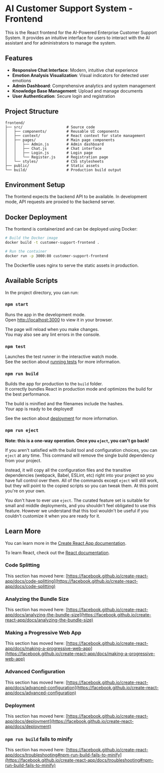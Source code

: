 # AI Customer Support System - Frontend

This is the React frontend for the AI-Powered Enterprise Customer Support System. It provides an intuitive interface for users to interact with the AI assistant and for administrators to manage the system.

## Features

- **Responsive Chat Interface**: Modern, intuitive chat experience
- **Emotion Analysis Visualization**: Visual indicators for detected user emotions
- **Admin Dashboard**: Comprehensive analytics and system management
- **Knowledge Base Management**: Upload and manage documents
- **User Authentication**: Secure login and registration

## Project Structure

```
frontend/
├── src/                    # Source code
│   ├── components/         # Reusable UI components
│   ├── context/            # React context for state management
│   ├── pages/              # Main page components
│   │   ├── Admin.js        # Admin dashboard
│   │   ├── Chat.js         # Chat interface
│   │   ├── Login.js        # Login page
│   │   └── Register.js     # Registration page
│   └── styles/             # CSS stylesheets
├── public/                 # Static assets
└── build/                  # Production build output
```

## Environment Setup

The frontend expects the backend API to be available. In development mode, API requests are proxied to the backend server.

## Docker Deployment

The frontend is containerized and can be deployed using Docker:

```bash
# Build the Docker image
docker build -t customer-support-frontend .

# Run the container
docker run -p 3000:80 customer-support-frontend
```

The Dockerfile uses nginx to serve the static assets in production.

## Available Scripts

In the project directory, you can run:

### `npm start`

Runs the app in the development mode.\
Open [http://localhost:3000](http://localhost:3000) to view it in your browser.

The page will reload when you make changes.\
You may also see any lint errors in the console.

### `npm test`

Launches the test runner in the interactive watch mode.\
See the section about [running tests](https://facebook.github.io/create-react-app/docs/running-tests) for more information.

### `npm run build`

Builds the app for production to the `build` folder.\
It correctly bundles React in production mode and optimizes the build for the best performance.

The build is minified and the filenames include the hashes.\
Your app is ready to be deployed!

See the section about [deployment](https://facebook.github.io/create-react-app/docs/deployment) for more information.

### `npm run eject`

**Note: this is a one-way operation. Once you `eject`, you can't go back!**

If you aren't satisfied with the build tool and configuration choices, you can `eject` at any time. This command will remove the single build dependency from your project.

Instead, it will copy all the configuration files and the transitive dependencies (webpack, Babel, ESLint, etc) right into your project so you have full control over them. All of the commands except `eject` will still work, but they will point to the copied scripts so you can tweak them. At this point you're on your own.

You don't have to ever use `eject`. The curated feature set is suitable for small and middle deployments, and you shouldn't feel obligated to use this feature. However we understand that this tool wouldn't be useful if you couldn't customize it when you are ready for it.

## Learn More

You can learn more in the [Create React App documentation](https://facebook.github.io/create-react-app/docs/getting-started).

To learn React, check out the [React documentation](https://reactjs.org/).

### Code Splitting

This section has moved here: [https://facebook.github.io/create-react-app/docs/code-splitting](https://facebook.github.io/create-react-app/docs/code-splitting)

### Analyzing the Bundle Size

This section has moved here: [https://facebook.github.io/create-react-app/docs/analyzing-the-bundle-size](https://facebook.github.io/create-react-app/docs/analyzing-the-bundle-size)

### Making a Progressive Web App

This section has moved here: [https://facebook.github.io/create-react-app/docs/making-a-progressive-web-app](https://facebook.github.io/create-react-app/docs/making-a-progressive-web-app)

### Advanced Configuration

This section has moved here: [https://facebook.github.io/create-react-app/docs/advanced-configuration](https://facebook.github.io/create-react-app/docs/advanced-configuration)

### Deployment

This section has moved here: [https://facebook.github.io/create-react-app/docs/deployment](https://facebook.github.io/create-react-app/docs/deployment)

### `npm run build` fails to minify

This section has moved here: [https://facebook.github.io/create-react-app/docs/troubleshooting#npm-run-build-fails-to-minify](https://facebook.github.io/create-react-app/docs/troubleshooting#npm-run-build-fails-to-minify)
